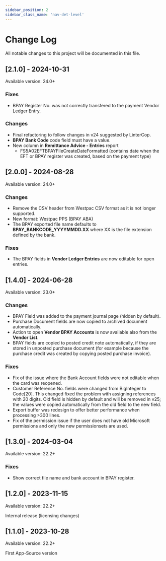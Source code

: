```yaml
---
sidebar_position: 2
sidebar_class_name: 'nav-det-level'
---
```


# Change Log
All notable changes to this project will be documented in this file.
 
## [2.1.0] - 2024-10-31
  
Available version: 24.0+

### Fixes
- BPAY Register No. was not correctly transfered to the payment Vendor Ledger Entry.

### Changes
- Final refactoring to follow changes in v24 suggested by LinterCop.
- **BPAY Bank Code** code field must have a value.
- New column in **Remittance Advice - Entries** report
  - FS5A02EFTBPAYFileCreateDateFormatted (contains date when the EFT or BPAY register was created, based on the payment type)

## [2.0.0] - 2024-08-28
  
Available version: 24.0+

### Changes
- Remove the CSV header from Westpac CSV format as it is not longer supported.
- New format: Westpac PPS (BPAY ABA)
- The BPAY exported file name defaults to **BPAY_BANKCODE_YYYYMMDD.XX** where XX is the file extension defined by the bank.

### Fixes
- The BPAY fields in **Vendor Ledger Entries** are now editable for open entries.

## [1.4.0] - 2024-06-28
  
Available version: 23.0+

### Changes
- BPAY Field was added to the payment journal page (hidden by default).
- Purchase Document fields are now copied to archived document automatically.
- Action to open **Vendor BPAY Accounts** is now available also from the **Vendor List**.
- BPAY fields are copied to posted credit note automatically, if they are stored in unposted purchase document (for example because the purchase credit was created by copying posted purchase invoice).

### Fixes
- Fix of the issue where the Bank Account fields were not editable when the card was reopened.
- Customer Reference No. fields were changed from BigInteger to Code[20]. This changed fixed the problem with assigning references with 20 digits. Old field is hidden by default and will be removed in v25; the values were copied automatically from the old field to the new field.
- Export buffer was redesign to offer better performance when processing >300 lines.
- Fix of the permission issue if the user does not have old Microsoft permissions and only the new permissionsets are used. 

## [1.3.0] - 2024-03-04
  
Available version: 22.2+

### Fixes
- Show correct file name and bank account in BPAY register.

## [1.2.0] - 2023-11-15
  
Available version: 22.2+

Internal release (licensing changes)

## [1.1.0] - 2023-10-28
  
Available version: 22.2+

First App-Source version
